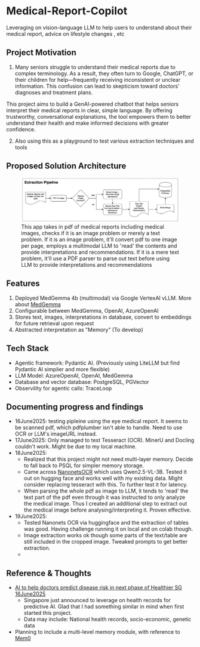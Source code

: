 # Medical-Report-Copilot
Leveraging on vision-language LLM to help users to understand about their medical report, advice on lifestyle changes , etc

## Project Motivation
1. Many seniors struggle to understand their medical reports due to complex terminology. As a result, they often turn to Google, ChatGPT, or their children for help—frequently receiving inconsistent or unclear information. This confusion can lead to skepticism toward doctors' diagnoses and treatment plans.

This project aims to build a GenAI-powered chatbot that helps seniors interpret their medical reports in clear, simple language. By offering trustworthy, conversational explanations, the tool empowers them to better understand their health and make informed decisions with greater confidence.

2. Also using this as a playground to test various extraction techniques and tools

## Proposed Solution Architecture
<figure>
    <img src="assets/med_archi.png" alt="Architecture Diagram" width="1200">
    <figcaption>This app takes in pdf of medical reports including medical images, checks if it is an image problem or merely a text problem. If it is an image problem, it'll convert pdf to one image per page, employs a multimodal LLM to 'read' the contents and provide interpretations and recommendations. If it is a mere text problem, it'll use a PDF parser to parse out text before using LLM to provide interpretations and recommendations</figcaption>
</figure>


## Features
1. Deployed MedGemma 4b (multimodal) via Google VertexAI vLLM. More about [MedGemma](https://deepmind.google/models/gemma/medgemma/)
2. Configurable between MedGemma, OpenAI, AzureOpenAI
3. Stores text, images, interpretations in database, convert to embeddings for future retrieval upon request
4. Abstracted interpretation as "Memory" (To develop)

## Tech Stack
* Agentic framework: Pydantic AI. (Previously using LiteLLM but find Pydantic AI simplier and more flexible)
* LLM Model: AzureOpenAI, OpenAI, MedGemma
* Database and vector database: PostgreSQL, PGVector
* Observility for agentic calls: TraceLoop


## Documenting progress and findings
* 16June2025: testing pipleine using the eye medical report. It seems to be scanned pdf, which pdfplumber isn't able to handle. Need to use OCR or LLM's imageURL instead.
* 17June2025: Only managed to test Tesseract (OCR). MinerU and Docling couldn't work. Might be due to my local machine. 
* 18June2025: 
    * Realized that this project might not need multi-layer memory. Decide to fall back to PSQL for simpler memory storage.
    * Came across [NanonetsOCR](https://huggingface.co/nanonets/Nanonets-OCR-s) which uses Qwen2.5-VL-3B. Tested it out on hugging face and works well with my existing data. Might consider replacing tesseract with this. To further test it for latency. 
    * When parsing the whole pdf as image to LLM, it tends to 'read' the text part of the pdf even through it was instructed to only analyze the medical image. Thus I created an additional step to extract out the medical image before analysing/interpreting it. Proven effective. 
* 19June2025:
    * Tested Nanonets OCR via huggingface and the extraction of tables was good. Having challenge running it on local and on colab though. 
    * Image extraction works ok though some parts of the text/table are still included in the cropped image. Tweaked prompts to get better extraction. 
    * 


## Reference & Thoughts
* [AI to help doctors predict disease risk in next phase of Healthier SG 16June2025](https://www.straitstimes.com/singapore/health/ai-to-help-doctors-predict-disease-risk-in-next-bound-of-healthier-sg-ong-ye-kung)
    * Singapore just announced to leverage on health records for predictive AI. Glad that I had something similar in mind when first started this project. 
    * Data may include: National health records, socio-economic, genetic data 
* Planning to include a multi-level memory module, with reference to [Mem0](https://github.com/mem0ai/mem0)